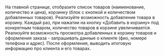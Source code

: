 На главной странице, отобразите список товаров (наименование, количество и цена), корзинку (блок с кнопкой и количеством добавленных товаров). Реализуйте возможность добавление товара в корзину. 
Каждый раз, при нажатии на кнопку «Добавить в корзину» под конкретным товаром, количество товаров в корзине увеличивается. 
Реализуйте возможность просмотра добавленных в корзину товаров и оформления заказа - запрашивать данные о клиенте (фио, номере телефона и адрес). После оформления, выводить итоговую информацию про клиента и его товарах.
